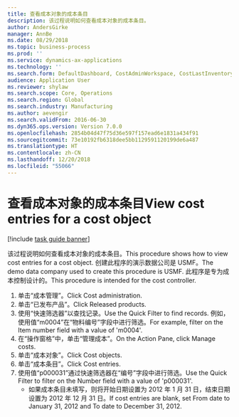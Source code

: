```yaml
---
title: 查看成本对象的成本条目
description: 该过程说明如何查看成本对象的成本条目。
author: AndersGirke
manager: AnnBe
ms.date: 08/29/2018
ms.topic: business-process
ms.prod: ''
ms.service: dynamics-ax-applications
ms.technology: ''
ms.search.form: DefaultDashboard, CostAdminWorkspace, CostLastInventoryCloseCard, CostLastBackflushCostingCard, CostStatementCacheCard, CostReleasedProductsMissingCostingDataFormPart, CostCalculationPeriodTopVariancesChartFormPart, EcoResProductDetailsExtended, InventCostOnhandItem, InventValueTrans
audience: Application User
ms.reviewer: shylaw
ms.search.scope: Core, Operations
ms.search.region: Global
ms.search.industry: Manufacturing
ms.author: aevengir
ms.search.validFrom: 2016-06-30
ms.dyn365.ops.version: Version 7.0.0
ms.openlocfilehash: 2854b04d47f75d36e597f157ead6e1831a434f91
ms.sourcegitcommit: 73e10192fb6318dee5bb1129591120199de6a487
ms.translationtype: HT
ms.contentlocale: zh-CN
ms.lasthandoff: 12/20/2018
ms.locfileid: "55066"
---
```

# <a name="view-cost-entries-for-a-cost-object"></a><span data-ttu-id="13169-103">查看成本对象的成本条目</span><span class="sxs-lookup"><span data-stu-id="13169-103">View cost entries for a cost object</span></span>

[!include [task guide banner](../../includes/task-guide-banner.md)]

<span data-ttu-id="13169-104">该过程说明如何查看成本对象的成本条目。</span><span class="sxs-lookup"><span data-stu-id="13169-104">This procedure shows how to view cost entries for a cost object.</span></span> <span data-ttu-id="13169-105">创建此程序的演示数据公司是 USMF。</span><span class="sxs-lookup"><span data-stu-id="13169-105">The demo data company used to create this procedure is USMF.</span></span> <span data-ttu-id="13169-106">此程序是专为成本控制设计的。</span><span class="sxs-lookup"><span data-stu-id="13169-106">This procedure is intended for the cost controller.</span></span>

1. <span data-ttu-id="13169-107">单击“成本管理”。</span><span class="sxs-lookup"><span data-stu-id="13169-107">Click Cost administration.</span></span>
2. <span data-ttu-id="13169-108">单击“已发布产品”。</span><span class="sxs-lookup"><span data-stu-id="13169-108">Click Released products.</span></span>
3. <span data-ttu-id="13169-109">使用“快速筛选器”以查找记录。</span><span class="sxs-lookup"><span data-stu-id="13169-109">Use the Quick Filter to find records.</span></span> <span data-ttu-id="13169-110">例如，使用值“m0004”在“物料编号”字段中进行筛选。</span><span class="sxs-lookup"><span data-stu-id="13169-110">For example, filter on the Item number field with a value of 'm0004'.</span></span>
4. <span data-ttu-id="13169-111">在“操作窗格”中，单击“管理成本”。</span><span class="sxs-lookup"><span data-stu-id="13169-111">On the Action Pane, click Manage costs.</span></span>
5. <span data-ttu-id="13169-112">单击“成本对象”。</span><span class="sxs-lookup"><span data-stu-id="13169-112">Click Cost objects.</span></span>
6. <span data-ttu-id="13169-113">单击“成本条目”。</span><span class="sxs-lookup"><span data-stu-id="13169-113">Click Cost entries.</span></span>
7. <span data-ttu-id="13169-114">使用值“p000031”通过快速筛选器在“编号”字段中进行筛选。</span><span class="sxs-lookup"><span data-stu-id="13169-114">Use the Quick Filter to filter on the Number field with a value of 'p000031'.</span></span>
    * <span data-ttu-id="13169-115">如果成本条目未填写，则将开始日期设置为 2012 年 1 月 31 日，结束日期设置为 2012 年 12 月 31 日。</span><span class="sxs-lookup"><span data-stu-id="13169-115">If cost entries are blank, set From date to January 31, 2012 and To date to December 31, 2012.</span></span>  

